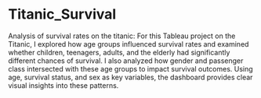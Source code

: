 # Titanic_Survival
Analysis of survival rates on the titanic:
For this Tableau project on the Titanic, I explored how age groups influenced survival rates and examined whether children, teenagers, adults, and the elderly had significantly different chances of survival. I also analyzed how gender and passenger class intersected with these age groups to impact survival outcomes. Using age, survival status, and sex as key variables, the dashboard provides clear visual insights into these patterns.
